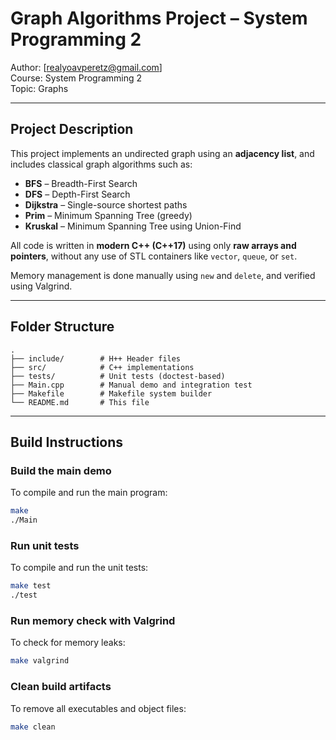 # Graph Algorithms Project – System Programming 2

Author: [realyoavperetz@gmail.com]  
Course: System Programming 2  
Topic: Graphs

---

##  Project Description

This project implements an undirected graph using an **adjacency list**, and includes classical graph algorithms such as:

- **BFS** – Breadth-First Search
- **DFS** – Depth-First Search
- **Dijkstra** – Single-source shortest paths
- **Prim** – Minimum Spanning Tree (greedy)
- **Kruskal** – Minimum Spanning Tree using Union-Find

All code is written in **modern C++ (C++17)** using only **raw arrays and pointers**, without any use of STL containers like `vector`, `queue`, or `set`.

Memory management is done manually using `new` and `delete`, and verified using Valgrind.

---

##  Folder Structure
```plaintext
.
├── include/        # H++ Header files
├── src/            # C++ implementations
├── tests/          # Unit tests (doctest-based)
├── Main.cpp        # Manual demo and integration test
├── Makefile        # Makefile system builder
└── README.md       # This file
```
---

##  Build Instructions

###  Build the main demo
To compile and run the main program:
```bash
make
./Main
```

###  Run unit tests
To compile and run the unit tests:
```bash
make test
./test
```

###  Run memory check with Valgrind
To check for memory leaks:
```bash
make valgrind
```

###  Clean build artifacts
To remove all executables and object files:
```bash
make clean
```
